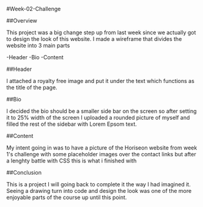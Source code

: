 #Week-02-Challenge

##Overview

This project was a big change step up from last week since we actually got to design the look of this website.
I made a wireframe that divides the website into 3 main parts

-Header 
-Bio
-Content

##Header

I attached a royalty free image and put it under the text which functions as the title of the page.

##Bio

I decided the bio should be a smaller side bar on the screen so after setting it to 25% width of the screen I uploaded a rounded picture of myself and filled the rest of the sidebar with Lorem Epsom text.

##Content

My intent going in was to have a picture of the Horiseon website from week 1's challenge with some placeholder images over the contact links but after a lenghty battle with CSS this is what i finished with

##Conclusion

This is a project I will going back to complete it the way I had imagined it. Seeing a drawing turn into code and design the look was one of the more enjoyable parts of the course up until this point.
